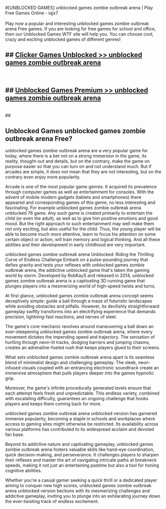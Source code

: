 #[UNBLOCKED GAMES] unblocked games zombie outbreak arena | Play Free Games Online - iqjx7 <br>
<br>
Play now a popular and interesting unblocked games zombie outbreak arena Free games. If you are looking for free games for school and office, then our Unblocked Games WTF site will help you. You can choose cool, crazy and exciting unblocked games of different genres!


## ##  [Clicker Games Unblocked >> unblocked games zombie outbreak arena](http://freeplayer.one?title=unblocked_games_zombie_outbreak_arena&ref=22)
  <br>

##  ## [Unblocked Games Premium >> unblocked games zombie outbreak arena](http://freeplayer.one?title=unblocked_games_zombie_outbreak_arena&ref=22)
  <br>
  ##



## Unblocked Games unblocked games zombie outbreak arena Free?

unblocked games zombie outbreak arena are a very popular game for today, where there is a bet not on a strong immersion in the game, its reality, thought-out and details, but on the contrary, make the game on purpose easier so that you can turn on and not understand much. But if arcades are simple, it does not mean that they are not interesting, but on the contrary even enjoy more popularity.

Arcade is one of the most popular game genres. It acquired its prevalence through computer games as well as entertainment for consoles. With the advent of mobile modern gadgets (tablets and smartphones) there appeared and corresponding games of this genre, no less interesting and fascinating. For example unblocked games zombie outbreak arena unblocked 76 game. Any such game is created primarily to entertain the child (or even the adult), as well as to give him positive emotions and good mood. But the right approach to such entertainment may well make them not only exciting, but also useful for the child. Thus, the young player will be able to become much more attentive, learn to focus his attention on some certain object or action, will train memory and logical thinking. And all these abilities and their development in early childhood are very important.

unblocked games zombie outbreak arena Unblocked: Riding the Thrilling Curve of Endless Challenge
Embark on a pulse-pounding journey that defies gravity and tests your reflexes with unblocked games zombie outbreak arena, the addictive unblocked game that's taken the gaming world by storm. Developed by RobKayS and released in 2014, unblocked games zombie outbreak arena is a captivating 3D running game that plunges players into a mesmerizing world of high-speed twists and turns.

At first glance, unblocked games zombie outbreak arena concept seems deceptively simple: guide a ball through a maze of futuristic landscapes while avoiding obstacles and pitfalls. However, its devilishly straightforward gameplay swiftly transforms into an electrifying experience that demands precision, lightning-fast reactions, and nerves of steel.

The game's core mechanic revolves around maneuvering a ball down an ever-steepening unblocked games zombie outbreak arena, where every movement dictates the impending speed and trajectory. The sensation of hurtling through neon-lit tracks, dodging barriers and jumping chasms, creates an adrenaline-fueled rush that keeps players glued to their screens.

What sets unblocked games zombie outbreak arena apart is its seamless blend of minimalist design and challenging gameplay. The sleek, neon-infused visuals coupled with an entrancing electronic soundtrack create an immersive atmosphere that pulls players deeper into the games hypnotic grip.

Moreover, the game's infinite procedurally generated levels ensure that each attempt feels fresh and unpredictable. This endless variety, combined with escalating difficulty, guarantees an ongoing challenge that hooks players and keeps them coming back for more.

unblocked games zombie outbreak arena unblocked version has garnered immense popularity, becoming a staple in schools and workplaces where access to gaming sites might otherwise be restricted. Its availability across various platforms has contributed to its widespread acclaim and devoted fan base.

Beyond its addictive nature and captivating gameplay, unblocked games zombie outbreak arena fosters valuable skills like hand-eye coordination, quick decision-making, and perseverance. It challenges players to sharpen their reflexes and master the art of navigating intricate paths at breakneck speeds, making it not just an entertaining pastime but also a tool for honing cognitive abilities.

Whether you're a casual gamer seeking a quick thrill or a dedicated player aiming to conquer new high scores, unblocked games zombie outbreak arena unblocked version beckons with its mesmerizing challenges and addictive gameplay, inviting you to plunge into an exhilarating journey down the ever-twisting track of endless excitement.